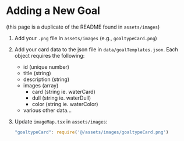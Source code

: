 # Adding a New Goal
(this page is a duplicate of the README found in `assets/images`)

1. Add your `.png` file in `assets/images` (e.g., `goaltypeCard.png`)
2. Add your card data to the json file in `data/goalTemplates.json`. Each object requires the following:

    * id (unique number)
    * title (string)
    * description (string)
    * images (array)
        * card (string ie. waterCard)
        * dull (string ie. waterDull)
        * color (string ie. waterColor)
    * various other data...
3. Update `imageMap.tsx` in `assets/images`:
   ```ts
   "goaltypeCard": require('@/assets/images/goaltypeCard.png')
